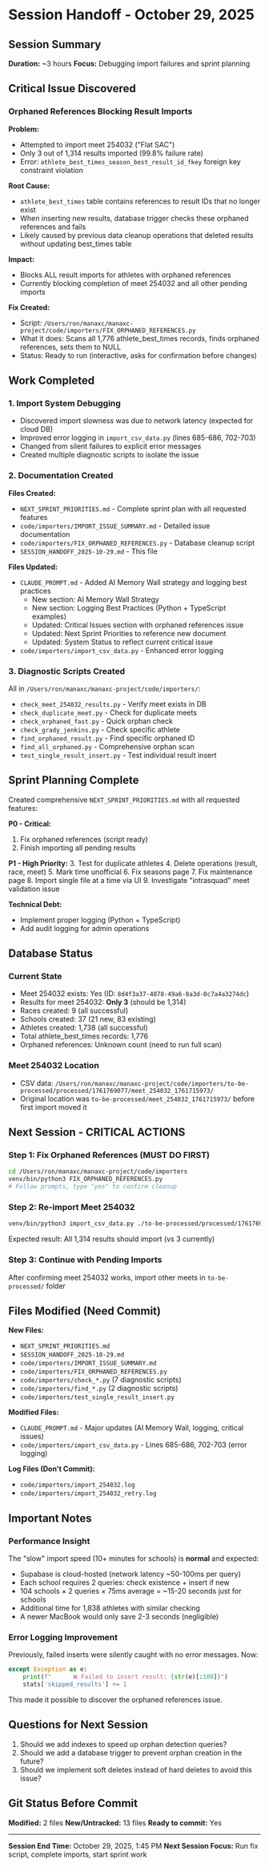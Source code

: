 # Session Handoff - October 29, 2025

## Session Summary
**Duration:** ~3 hours
**Focus:** Debugging import failures and sprint planning

## Critical Issue Discovered

### Orphaned References Blocking Result Imports

**Problem:**
- Attempted to import meet 254032 ("Flat SAC")
- Only 3 out of 1,314 results imported (99.8% failure rate)
- Error: `athlete_best_times_season_best_result_id_fkey` foreign key constraint violation

**Root Cause:**
- `athlete_best_times` table contains references to result IDs that no longer exist
- When inserting new results, database trigger checks these orphaned references and fails
- Likely caused by previous data cleanup operations that deleted results without updating best_times table

**Impact:**
- Blocks ALL result imports for athletes with orphaned references
- Currently blocking completion of meet 254032 and all other pending imports

**Fix Created:**
- Script: `/Users/ron/manaxc/manaxc-project/code/importers/FIX_ORPHANED_REFERENCES.py`
- What it does: Scans all 1,776 athlete_best_times records, finds orphaned references, sets them to NULL
- Status: Ready to run (interactive, asks for confirmation before changes)

## Work Completed

### 1. Import System Debugging
- Discovered import slowness was due to network latency (expected for cloud DB)
- Improved error logging in `import_csv_data.py` (lines 685-686, 702-703)
- Changed from silent failures to explicit error messages
- Created multiple diagnostic scripts to isolate the issue

### 2. Documentation Created
**Files Created:**
- `NEXT_SPRINT_PRIORITIES.md` - Complete sprint plan with all requested features
- `code/importers/IMPORT_ISSUE_SUMMARY.md` - Detailed issue documentation
- `code/importers/FIX_ORPHANED_REFERENCES.py` - Database cleanup script
- `SESSION_HANDOFF_2025-10-29.md` - This file

**Files Updated:**
- `CLAUDE_PROMPT.md` - Added AI Memory Wall strategy and logging best practices
  - New section: AI Memory Wall Strategy
  - New section: Logging Best Practices (Python + TypeScript examples)
  - Updated: Critical Issues section with orphaned references issue
  - Updated: Next Sprint Priorities to reference new document
  - Updated: System Status to reflect current critical issue
- `code/importers/import_csv_data.py` - Enhanced error logging

### 3. Diagnostic Scripts Created
All in `/Users/ron/manaxc/manaxc-project/code/importers/`:
- `check_meet_254032_results.py` - Verify meet exists in DB
- `check_duplicate_meet.py` - Check for duplicate meets
- `check_orphaned_fast.py` - Quick orphan check
- `check_grady_jenkins.py` - Check specific athlete
- `find_orphaned_result.py` - Find specific orphaned ID
- `find_all_orphaned.py` - Comprehensive orphan scan
- `test_single_result_insert.py` - Test individual result insert

## Sprint Planning Complete

Created comprehensive `NEXT_SPRINT_PRIORITIES.md` with all requested features:

**P0 - Critical:**
1. Fix orphaned references (script ready)
2. Finish importing all pending results

**P1 - High Priority:**
3. Test for duplicate athletes
4. Delete operations (result, race, meet)
5. Mark time unofficial
6. Fix seasons page
7. Fix maintenance page
8. Import single file at a time via UI
9. Investigate "intrasquad" meet validation issue

**Technical Debt:**
- Implement proper logging (Python + TypeScript)
- Add audit logging for admin operations

## Database Status

### Current State
- Meet 254032 exists: Yes (ID: `8d4f3a37-4878-49a6-8a3d-0c7a4a3274dc`)
- Results for meet 254032: **Only 3** (should be 1,314)
- Races created: 9 (all successful)
- Schools created: 37 (21 new, 83 existing)
- Athletes created: 1,738 (all successful)
- Total athlete_best_times records: 1,776
- Orphaned references: Unknown count (need to run full scan)

### Meet 254032 Location
- CSV data: `/Users/ron/manaxc/manaxc-project/code/importers/to-be-processed/processed/1761769077/meet_254032_1761715973/`
- Original location was `to-be-processed/meet_254032_1761715973/` before first import moved it

## Next Session - CRITICAL ACTIONS

### Step 1: Fix Orphaned References (MUST DO FIRST)
```bash
cd /Users/ron/manaxc/manaxc-project/code/importers
venv/bin/python3 FIX_ORPHANED_REFERENCES.py
# Follow prompts, type "yes" to confirm cleanup
```

### Step 2: Re-import Meet 254032
```bash
venv/bin/python3 import_csv_data.py ./to-be-processed/processed/1761769077/meet_254032_1761715973
```
Expected result: All 1,314 results should import (vs 3 currently)

### Step 3: Continue with Pending Imports
After confirming meet 254032 works, import other meets in `to-be-processed/` folder

## Files Modified (Need Commit)

**New Files:**
- `NEXT_SPRINT_PRIORITIES.md`
- `SESSION_HANDOFF_2025-10-29.md`
- `code/importers/IMPORT_ISSUE_SUMMARY.md`
- `code/importers/FIX_ORPHANED_REFERENCES.py`
- `code/importers/check_*.py` (7 diagnostic scripts)
- `code/importers/find_*.py` (2 diagnostic scripts)
- `code/importers/test_single_result_insert.py`

**Modified Files:**
- `CLAUDE_PROMPT.md` - Major updates (AI Memory Wall, logging, critical issues)
- `code/importers/import_csv_data.py` - Lines 685-686, 702-703 (error logging)

**Log Files (Don't Commit):**
- `code/importers/import_254032.log`
- `code/importers/import_254032_retry.log`

## Important Notes

### Performance Insight
The "slow" import speed (10+ minutes for schools) is **normal** and expected:
- Supabase is cloud-hosted (network latency ~50-100ms per query)
- Each school requires 2 queries: check existence + insert if new
- 104 schools × 2 queries × 75ms average = ~15-20 seconds just for schools
- Additional time for 1,838 athletes with similar checking
- A newer MacBook would only save 2-3 seconds (negligible)

### Error Logging Improvement
Previously, failed inserts were silently caught with no error messages. Now:
```python
except Exception as e:
    print(f"      ❌ Failed to insert result: {str(e)[:100]}")
    stats['skipped_results'] += 1
```
This made it possible to discover the orphaned references issue.

## Questions for Next Session

1. Should we add indexes to speed up orphan detection queries?
2. Should we add a database trigger to prevent orphan creation in the future?
3. Should we implement soft deletes instead of hard deletes to avoid this issue?

## Git Status Before Commit

**Modified:** 2 files
**New/Untracked:** 13 files
**Ready to commit:** Yes

---

**Session End Time:** October 29, 2025, 1:45 PM
**Next Session Focus:** Run fix script, complete imports, start sprint work
